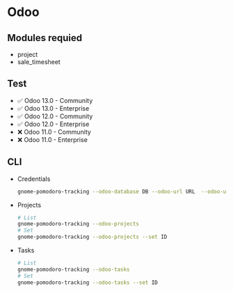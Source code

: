 # Odoo 

## Modules requied 
* project
* sale_timesheet

## Test 
* ✅ Odoo 13.0 - Community
* ✅ Odoo 13.0 - Enterprise
* ✅ Odoo 12.0 - Community
* ✅ Odoo 12.0 - Enterprise
* ❌ Odoo 11.0 - Community
* ❌ Odoo 11.0 - Enterprise

## CLI

* Credentials

  ```bash
  gnome-pomodoro-tracking --odoo-database DB --odoo-url URL  --odoo-username USER --odoo-password PASS
  ```

* Projects
  
  ```bash
  # List
  gnome-pomodoro-tracking --odoo-projects
  # Set
  gnome-pomodoro-tracking --odoo-projects --set ID
  ```

* Tasks

  ```bash
  # List
  gnome-pomodoro-tracking --odoo-tasks
  # Set
  gnome-pomodoro-tracking --odoo-tasks --set ID
  ```
